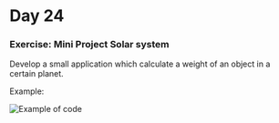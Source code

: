 # Day 24
### Exercise: Mini Project Solar system

Develop a small application which calculate a weight of an object in a certain planet.

Example:

<img href="/24_Day_Project_Solar_System/media/images/7hn6wn.gif" alt="Example of code">
